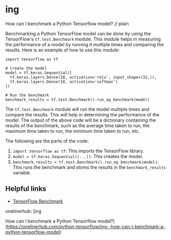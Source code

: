 # ing

How can I benchmark a Python Tensorflow model?
// plain

Benchmarking a Python TensorFlow model can be done by using the TensorFlow's `tf.test.Benchmark` module. This module helps in measuring the performance of a model by running it multiple times and comparing the results. Here is an example of how to use this module:

```
import tensorflow as tf

# Create the model
model = tf.keras.Sequential([
  tf.keras.layers.Dense(10, activation='relu', input_shape=(32,)),
  tf.keras.layers.Dense(10, activation='softmax')
])

# Run the benchmark
benchmark_results = tf.test.Benchmark().run_op_benchmark(model)
```

The `tf.test.Benchmark` module will run the model multiple times and compare the results. This will help in determining the performance of the model. The output of the above code will be a dictionary containing the results of the benchmark, such as the average time taken to run, the maximum time taken to run, the minimum time taken to run, etc.

The following are the parts of the code:
1. `import tensorflow as tf`: This imports the TensorFlow library.
2. `model = tf.keras.Sequential([...])`: This creates the model.
3. `benchmark_results = tf.test.Benchmark().run_op_benchmark(model)`: This runs the benchmark and stores the results in the `benchmark_results` variable.

## Helpful links
- [TensorFlow Benchmark](https://www.tensorflow.org/api_docs/python/tf/test/Benchmark)

onelinerhub: [ing

How can I benchmark a Python Tensorflow model?](https://onelinerhub.com/python-tensorflow/ing--how-can-i-benchmark-a-python-tensorflow-model)